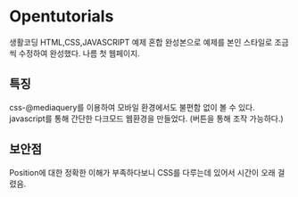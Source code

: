 # Opentutorials
생활코딩 HTML,CSS,JAVASCRIPT 예제 혼합 완성본으로 예제를 본인 스타일로 조금씩 수정하여 완성했다. 나름 첫 웹페이지.
<h2>특징</h2>
css-@mediaquery를 이용하여 모바일 환경에서도 불편함 없이 볼 수 있다.
javascript를 통해 간단한 다크모드 웹환경을 만들었다. (버튼을 통해 조작 가능하다.)
<h2>보안점</h2>
Position에 대한 정확한 이해가 부족하다보니 CSS를 다루는데 있어서 시간이 오래 걸렸음.

